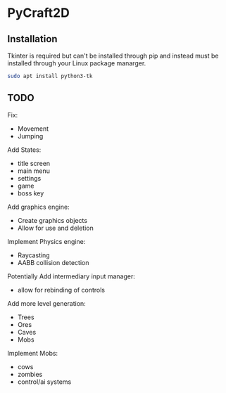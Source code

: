 # PyCraft2D
## Installation
Tkinter is required but can't be installed through pip and instead must be installed through your Linux package manarger.
```bash
sudo apt install python3-tk
```

## TODO
Fix:
- Movement
- Jumping

Add States:
- title screen
- main menu
- settings
- game
- boss key

Add graphics engine:
- Create graphics objects
- Allow for use and deletion

Implement Physics engine:
- Raycasting
- AABB collision detection

Potentially Add intermediary input manager:
- allow for rebinding of controls

Add more level generation:
- Trees
- Ores
- Caves
- Mobs

Implement Mobs:
- cows
- zombies
- control/ai systems
